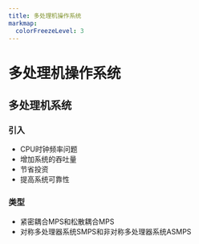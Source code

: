 ```yaml
---
title: 多处理机操作系统
markmap:
  colorFreezeLevel: 3
---
```


# 多处理机操作系统
## 多处理机系统
### 引入
- CPU时钟频率问题
- 增加系统的吞吐量
- 节省投资
- 提高系统可靠性

### 类型
- 紧密耦合MPS和松散耦合MPS
- 对称多处理器系统SMPS和非对称多处理器系统ASMPS
